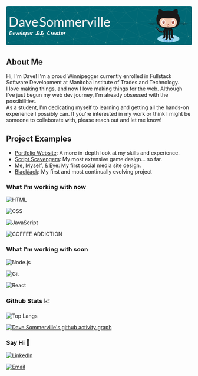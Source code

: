 
![Banner](./src/img/github-header-image.png)

## About Me
Hi, I'm Dave! I'm a proud Winnipegger currently enrolled in Fullstack Software Development at Manitoba Institute of Trades and Technology.  
I love making things, and now I love making things for the web. Although I've just begun my web dev journey, I'm already obsessed with the possibilities.  
As a student, I'm dedicating myself to learning and getting all the hands-on experience I possibly can. If you're interested in my work or think I might be someone to collaborate with, please reach out and let me know!
## Project Examples
- [Portfolio Website](https://ds-code.ca): A more in-depth look at my skills and experience. 
- [Script Scavengers](https://dave-sommerville.github.io/script-scavengers/): My most extensive game design... so far.
- [Me, Myself, & Eye](https://dave-sommerville.github.io/social-media-app/): My first social media site design.  
- [Blackjack](https://dave-sommerville.github.io/blackjack/): My first and most continually evolving project
### What I'm working with now
![HTML](https://img.shields.io/badge/WEB-HTML-%2391D5E8?style=for-the-badge&logo=html5&logoColor=white&labelColor=grey)

![CSS](https://img.shields.io/badge/WEB-CSS-%2391D5E8?style=for-the-badge&logo=css3&logoColor=white&labelColor=grey)

![JavaScript](https://img.shields.io/badge/CODE-JAVASCRIPT-%2391D5E8?style=for-the-badge&logo=javascript&logoColor=white&labelColor=grey)

![COFFEE ADDICTION](https://img.shields.io/badge/ADDICTION-grey?style=for-the-badge&logo=coffee&logoColor=white&labelColor=grey&color=%2391D5E8&label=COFFEE)

### What I'm working with soon
![Node.js](https://img.shields.io/badge/CODE-NODE.JS-%2391D5E8?style=for-the-badge&logo=node.js&logoColor=white&labelColor=grey)

![Git](https://img.shields.io/badge/CODE-GIT-%2391D5E8?style=for-the-badge&logo=git&logoColor=white&labelColor=grey)

![React](https://img.shields.io/badge/CODE-REACT-%2391D5E8?style=for-the-badge&logo=react&logoColor=white&labelColor=grey)

### Github Stats 📈
![Top Langs](https://github-readme-stats.vercel.app/api/top-langs/?username=dave-sommerville&layout=compact&theme=radical)

[![Dave Sommerville's github activity graph](https://github-readme-activity-graph.vercel.app/graph?username=dave-sommerville)](https://github.com/ashutosh00710/github-readme-activity-graph)
### Say Hi 👋
[![LinkedIn](https://img.shields.io/badge/LinkedIn-0077B5?style=for-the-badge&logo=linkedin&logoColor=&labelColor=grey)](https://linkedin.com/in/dave-sommerville-2abb50326)


[![Email](https://img.shields.io/badge/Email-dave.r.sommerville%40gmail.com-%23FF6F61?style=for-the-badge&logo=gmail&logoColor=white)](mailto:dave.r.sommerville@gmail.com)



